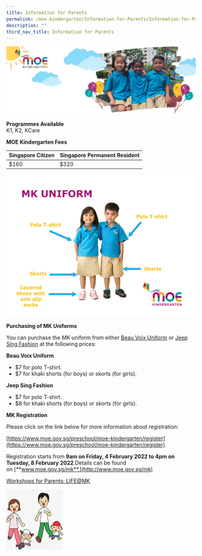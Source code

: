 ```yaml
---
title: Information for Parents
permalink: /moe-kindergarten/Information-for-Parents/Information-for-Parents/
description: ""
third_nav_title: Information for Parents
---
```

![](/images/MOE%20Kindergarten/Information%20for%20Parents/Information%20for%20Parents/MOEKindergarten.png)
 
**Programmes Available**    
K1, K2, KCare
	
**MOE Kindergarten Fees**

| Singapore Citizen | Singapore Permanent Resident |
| -------- | -------- | 
| $160     | $320     | 

![](/images/MOE%20Kindergarten/Information%20for%20Parents/Information%20for%20Parents/MKUniform.jpg)
	
**Purchasing of MK Uniforms**

You can purchase the MK uniform from either [Beau Voix Uniform](https://beauvoix.com/preschool/) or [Jeep Sing Fashion](https://jeepsinguniform.com/collections/moe-kindergarten-uniforms) at the following prices:

**Beau Voix Uniform**

*   $7 for polo T-shirt.
*   $7 for khaki shorts (for boys) or skorts (for girls).

**Jeep Sing Fashion**

*   $7 for polo T-shirt.
*   $8 for khaki shorts (for boys) or skorts (for girls).
	
**MK Registration**  
  
Please click on the link below for more information about registration:  
  
[https://www.moe.gov.sg/preschool/moe-kindergarten/register](https://www.moe.gov.sg/preschool/moe-kindergarten/register)  
  

Registration starts from **9am on Friday, 4 February 2022 to 4pm on Tuesday, 8 February 2022**.Details can be found on [**www.moe.gov.sg/mk**.](http://www.moe.gov.sg/mk)  

[Workshops for Parents: LIFE@MK](/moe-kindergarten/Information-for-Parents/LIFE-at-MK/)

<img style="width:30%;height:50%" src="/images/MOE%20Kindergarten/Information%20for%20Parents/Information%20for%20Parents/I2.jpg">